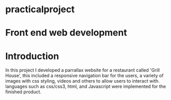 # practicalproject 
# Front end web development 

# Introduction
 In this project I developed a parrallax website for a restaurant called 'Grill House', this included a responsive navigation bar for the users, a variety of images with css styling, videos and others to allow users to interact with. languages such as css/css3, html, and Javascript were implemented for the finished product. 
 
